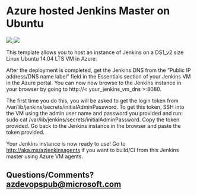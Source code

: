 # Azure hosted Jenkins Master on Ubuntu

<a href="https://aka.ms/azdeployjenkinsonubuntu" target="_blank">
    <img src="http://azuredeploy.net/deploybutton.png"/>
</a>
<a href="https://aka.ms/azvisualizejenkinsonubuntu" target="_blank">
    <img src="http://armviz.io/visualizebutton.png"/>
</a>

This template allows you to host an instance of Jenkins on a DS1_v2 size Linux Ubuntu 14.04 LTS VM in Azure.

After the deployment is completed, get the Jenkins DNS from the “Public IP address/DNS name label” field in the Essentials section of your Jenkins VM in the Azure portal. You can now now browse to the Jenkins instance in your browser by going to http://< your_jenkins_vm_dns >:8080.

The first time you do this, you will be asked to get the login token from /var/lib/jenkins/secrets/initialAdminPassword. To get this token, SSH into the VM using the admin user name and password you provided and run: sudo cat /var/lib/jenkins/secrets/initialAdminPassword. Copy the token provided. Go back to the Jenkins instance in the browser and paste the token provided.

Your Jenkins instance is now ready to use! Go to http://aka.ms/azjenkinsagents if you want to build/CI from this Jenkins master using Azure VM agents.

## Questions/Comments? azdevopspub@microsoft.com